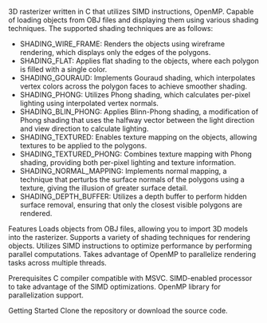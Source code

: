 3D rasterizer written in C that utilizes SIMD instructions, OpenMP. Capable of loading objects from OBJ files and displaying them using various shading techniques. The supported shading techniques are as follows:

- SHADING_WIRE_FRAME: Renders the objects using wireframe rendering, which displays only the edges of the polygons.
- SHADING_FLAT: Applies flat shading to the objects, where each polygon is filled with a single color.
- SHADING_GOURAUD: Implements Gouraud shading, which interpolates vertex colors across the polygon faces to achieve smoother shading.
- SHADING_PHONG: Utilizes Phong shading, which calculates per-pixel lighting using interpolated vertex normals.
- SHADING_BLIN_PHONG: Applies Blinn-Phong shading, a modification of Phong shading that uses the halfway vector between the light direction and view direction to calculate lighting.
- SHADING_TEXTURED: Enables texture mapping on the objects, allowing textures to be applied to the polygons.
- SHADING_TEXTURED_PHONG: Combines texture mapping with Phong shading, providing both per-pixel lighting and texture information.
- SHADING_NORMAL_MAPPING: Implements normal mapping, a technique that perturbs the surface normals of the polygons using a texture, giving the illusion of greater surface detail.
- SHADING_DEPTH_BUFFER: Utilizes a depth buffer to perform hidden surface removal, ensuring that only the closest visible polygons are rendered.

Features
Loads objects from OBJ files, allowing you to import 3D models into the rasterizer.
Supports a variety of shading techniques for rendering objects.
Utilizes SIMD instructions to optimize performance by performing parallel computations.
Takes advantage of OpenMP to parallelize rendering tasks across multiple threads.


Prerequisites
C compiler compatible with MSVC.
SIMD-enabled processor to take advantage of the SIMD optimizations.
OpenMP library for parallelization support.

Getting Started
Clone the repository or download the source code.